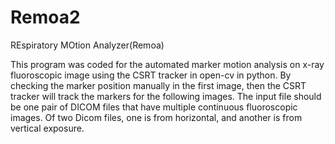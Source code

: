 # Remoa2
REspiratory MOtion Analyzer(Remoa)

This program was coded for the automated marker motion analysis on x-ray fluoroscopic image using the CSRT tracker in open-cv in python. 
By checking the marker position manually in the first image, then the CSRT tracker will track the markers for the following images. 
The input file should be one pair of DICOM files that have multiple continuous fluoroscopic images. Of two Dicom files, one is from horizontal, and another is from vertical exposure.
